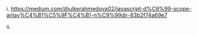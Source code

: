i. https://medium.com/@ulkerahmedova02/javascript-d%C9%99-scope-anlay%C4%B1%C5%9F%C4%B1-n%C9%99dir-83b2f74a69e7

ii. 